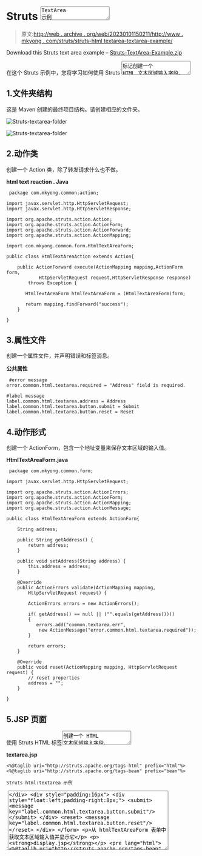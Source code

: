 # Struts <textarea>TextArea 示例</textarea>

> 原文:[http://web . archive . org/web/20230101150211/http://www . mkyong . com/struts/struts-html textarea-textarea-example/](http://web.archive.org/web/20230101150211/http://www.mkyong.com/struts/struts-htmltextarea-textarea-example/)

Download this Struts text area example – [Struts-TextArea-Example.zip](http://web.archive.org/web/20200903072212/http://www.mkyong.com/wp-content/uploads/2010/04/Struts-TextArea-Example.zip)

在这个 Struts 示例中，您将学习如何使用 Struts <textarea>标记创建一个 HTML 文本区域输入字段。</textarea>

## 1.文件夹结构

这是 Maven 创建的最终项目结构。请创建相应的文件夹。

<noscript><img src="../Images/2695bd6d3034eeb6e62860f355d49d5e.png" alt="Struts-textarea-folder" title="Struts-textarea-folder" data-original-src="http://web.archive.org/web/20200903072212im_/http://www.mkyong.com/wp-content/uploads/2010/04/Struts-textarea-folder.jpg"/></noscript>

![Struts-textarea-folder](../Images/1780ec3d89dc37644171c88f0b6cb90b.png "Struts-textarea-folder")

## 2.动作类

创建一个 Action 类，除了转发请求什么也不做。

**html text reaction . Java**

```
 package com.mkyong.common.action;

import javax.servlet.http.HttpServletRequest;
import javax.servlet.http.HttpServletResponse;

import org.apache.struts.action.Action;
import org.apache.struts.action.ActionForm;
import org.apache.struts.action.ActionForward;
import org.apache.struts.action.ActionMapping;

import com.mkyong.common.form.HtmlTextAreaForm;

public class HtmlTextAreaAction extends Action{

	public ActionForward execute(ActionMapping mapping,ActionForm form,
			HttpServletRequest request,HttpServletResponse response) 
        throws Exception {

	   HtmlTextAreaForm htmlTextAreaForm = (HtmlTextAreaForm)form;

	   return mapping.findForward("success");
	}

} 
```

## 3.属性文件

创建一个属性文件，并声明错误和标签消息。

**公共属性**

```
 #error message
error.common.html.textarea.required = "Address" field is required.

#label message
label.common.html.textarea.address = Address 
label.common.html.textarea.button.submit = Submit
label.common.html.textarea.button.reset = Reset 
```

## 4.动作形式

创建一个 ActionForm，包含一个地址变量来保存文本区域的输入值。

**HtmlTextAreaForm.java**

```
 package com.mkyong.common.form;

import javax.servlet.http.HttpServletRequest;

import org.apache.struts.action.ActionErrors;
import org.apache.struts.action.ActionForm;
import org.apache.struts.action.ActionMapping;
import org.apache.struts.action.ActionMessage;

public class HtmlTextAreaForm extends ActionForm{

	String address;

	public String getAddress() {
		return address;
	}

	public void setAddress(String address) {
		this.address = address;
	}

	@Override
	public ActionErrors validate(ActionMapping mapping,
		HttpServletRequest request) {

	    ActionErrors errors = new ActionErrors();

	    if( getAddress() == null || ("".equals(getAddress())))
	    {
	       errors.add("common.textarea.err",
	    	new ActionMessage("error.common.html.textarea.required"));
	    }

	    return errors;
	}

	@Override
	public void reset(ActionMapping mapping, HttpServletRequest request) {
		// reset properties
		address = "";
	}

} 
```

## 5.JSP 页面

使用 Struts HTML 标签<textarea>创建一个 HTML 文本区域输入字段。</textarea>

**textarea.jsp**

```
<%@taglib uri="http://struts.apache.org/tags-html" prefix="html"%>
<%@taglib uri="http://struts.apache.org/tags-bean" prefix="bean"%>

Struts html:textarea 示例

```

<form action="/TextArea"><messages id="err_name" property="common.textarea.err"></messages><message key="label.common.html.textarea.address">:</message><textarea property="address" cols="50" rows="10"></div> <div style="padding:16px"> <div style="float:left;padding-right:8px;"> <submit> <message key="label.common.html.textarea.button.submit"/> </submit> </div> <reset> <message key="label.common.html.textarea.button.reset"/> </reset> </div> </form> <p>从 htmlTextAreaForm 表单中获取文本区域输入值并显示它</p> <p><strong>display.jsp</strong></p> <pre lang="html"> <%@taglib uri="http://struts.apache.org/tags-bean" prefix="bean"%> <h1>您的地址是:<write name="htmlTextAreaForm" property="address"/></h1> </pre> <h2>6.struts-config.xml</h2> <p>创建一个 Struts 配置文件，并将它们链接在一起。</p> <pre><code class="language-markup"> <?xml version="1.0" encoding="UTF-8"?> <!DOCTYPE struts-config PUBLIC "-//Apache Software Foundation//DTD Struts Configuration 1.3//EN" "http://jakarta.apache.org/struts/dtds/struts-config_1_3.dtd"> <struts-config> <form-beans> <form-bean name="htmlTextAreaForm" type="com.mkyong.common.form.HtmlTextAreaForm"/> </form-beans> <action-mappings> <action path="/TextAreaPage" type="org.apache.struts.actions.ForwardAction" parameter="/pages/textarea.jsp"/> <action path="/TextArea" type="com.mkyong.common.action.HtmlTextAreaAction" name="htmlTextAreaForm" validate="true" input="/pages/textarea.jsp" > <forward name="success" path="/pages/display.jsp"/> </action> </action-mappings> <message-resources parameter="com.mkyong.common.properties.Common" /> </struts-config> </code></pre> <h2>7.web.xml</h2> <p>最后一步，创建一个 web.xml 并集成 Struts 框架。</p> <pre><code class="language-markup"> <!DOCTYPE web-app PUBLIC "-//Sun Microsystems, Inc.//DTD Web Application 2.3//EN" "http://java.sun.com/dtd/web-app_2_3.dtd" > <web-app> <display-name>Maven Struts Examples</display-name> <servlet> <servlet-name>action</servlet-name> <servlet-class> org.apache.struts.action.ActionServlet </servlet-class> <init-param> <param-name>config</param-name> <param-value> /WEB-INF/struts-config.xml </param-value> </init-param> <load-on-startup>1</load-on-startup> </servlet> <servlet-mapping> <servlet-name>action</servlet-name> <url-pattern>*.do</url-pattern> </servlet-mapping> </web-app> </code></pre> <p>访问它</p> <blockquote><p>http://localhost:8080/struts example/textarea page . do</p></blockquote> <div class="pic"> <noscript><img src="../Images/aa9f9d8ad567d8a18e1ef7f437650737.png" alt="Struts-textarea-example1" title="Struts-textarea-example1" data-original-src="http://web.archive.org/web/20200903072212im_/http://www.mkyong.com/wp-content/uploads/2010/04/Struts-textarea-example1.jpg"/></noscript><img class="lazyload" src="../Images/e3f64ef1dd33aabb2476f8bcd66ffd5e.png" data-src="http://web.archive.org/web/20200903072212/http://www.mkyong.com/wp-content/uploads/2010/04/Struts-textarea-example1.jpg" alt="Struts-textarea-example1" title="Struts-textarea-example1" data-original-src="http://web.archive.org/web/20200903072212/http://www.mkyong.com/wp-content/uploads/2010/04/Struts-textarea-example1.jpg"/> </div> <p>填写地址并按下提交按钮，它将转发到</p> <blockquote><p>http://localhost:8080/struts example/textarea . do</p></blockquote> <p>并在地址中显示您的密钥。</p> <div class="pic"> <noscript><img src="../Images/809050f7b53daadc1ba010ec3fdbec53.png" alt="Struts-textarea-example2" title="Struts-textarea-example2" data-original-src="http://web.archive.org/web/20200903072212im_/http://www.mkyong.com/wp-content/uploads/2010/04/Struts-textarea-example2.jpg"/></noscript><img class="lazyload" src="../Images/d7def17456a40eb268e1e8297d8d3083.png" data-src="http://web.archive.org/web/20200903072212/http://www.mkyong.com/wp-content/uploads/2010/04/Struts-textarea-example2.jpg" alt="Struts-textarea-example2" title="Struts-textarea-example2" data-original-src="http://web.archive.org/web/20200903072212/http://www.mkyong.com/wp-content/uploads/2010/04/Struts-textarea-example2.jpg"/> </div> <div class="post-tag d-none d-xl-block">Tags : <a href="http://web.archive.org/web/20200903072212/https://mkyong.com/tag/struts/" rel="tag">struts</a> <a href="http://web.archive.org/web/20200903072212/https://mkyong.com/tag/textarea/" rel="tag">textarea</a></div> <!-- related posts --> <input type="hidden" id="mkyong-current-postId" value="4522"/> <div id="afterpost-related-container"><h3>相关文章</h3> <div class="row no-gutters"> <div class="col"><ul><li><a href="/web/20200903072212/https://www.mkyong.com/java/how-to-download-file-from-website-java-jsp/?utm_source=self&utm_medium=referral&utm_campaign=afterpost-related&utm_content=link0">如何从网站下载文件- Java / Jsp </a></li><li><a href="/web/20200903072212/https://www.mkyong.com/jquery/add-maxlength-on-textarea-using-jquery/?utm_source=self&utm_medium=referral&utm_campaign=afterpost-related&utm_content=link1">使用 jQuery 在 textArea 上添加 maxlength</a></li><li><a href="/web/20200903072212/https://www.mkyong.com/wicket/wicket-textarea-example/?utm_source=self&utm_medium=referral&utm_campaign=afterpost-related&utm_content=link2"> Wicket textarea 示例</a></li><li><a href="/web/20200903072212/https://www.mkyong.com/tutorials/struts-tutorials/?utm_source=self&utm_medium=referral&utm_campaign=afterpost-related&utm_content=link3"> Struts 教程</a></li><li><a href="/web/20200903072212/https://www.mkyong.com/struts/configure-the-struts-tag-libraries/?utm_source=self&utm_medium=referral&utm_campaign=afterpost-related&utm_content=link4">配置 Struts 标签库</a></li></ul></div> <div class="col d-none d-xl-block"><ul><li><a href="/web/20200903072212/https://www.mkyong.com/struts/the-absolute-uri-httpstruts-apache-orgtags-bean-cannot-be-resolved-in-either-web-xml-or-the-jar-files-deployed-with-this-application/?utm_source=self&utm_medium=referral&utm_campaign=afterpost-related&utm_content=link5">绝对 uri:http://struts.apache.org/tags-be</a></li><li><a href="/web/20200903072212/https://www.mkyong.com/struts/struts-hello-world-example/?utm_source=self&utm_medium=referral&utm_campaign=afterpost-related&utm_content=link6"> Struts Hello World 示例</a></li><li><a href="/web/20200903072212/https://www.mkyong.com/struts/java-lang-classnotfoundexception-org-apache-struts-action-forwardaction/?utm_source=self&utm_medium=referral&utm_campaign=afterpost-related&utm_content=link7">Java . lang . classnotfoundexception:org . Apache . strut</a></li><li><a href="/web/20200903072212/https://www.mkyong.com/struts/configure-a-welcome-page-in-struts/?utm_source=self&utm_medium=referral&utm_campaign=afterpost-related&utm_content=link8">在 Struts 中配置欢迎页面</a></li><li><a href="/web/20200903072212/https://www.mkyong.com/struts/struts-forwardaction-example/?utm_source=self&utm_medium=referral&utm_campaign=afterpost-related&utm_content=link9"> Struts ForwardAction 示例</a></li></ul></div> </div></div><div class="container ads-container"> <div class="row"> <div class="col"> </div> </div> </div> <div id="comment-container"> <div class="wpdiscuz_top_clearing"/> <div id="wpdiscuz-loading-bar" class="wpdiscuz-loading-bar-unauth"/> <div id="wpdiscuz-comment-message" class="wpdiscuz-comment-message-unauth"/> </div> </body> </html></textarea></form>